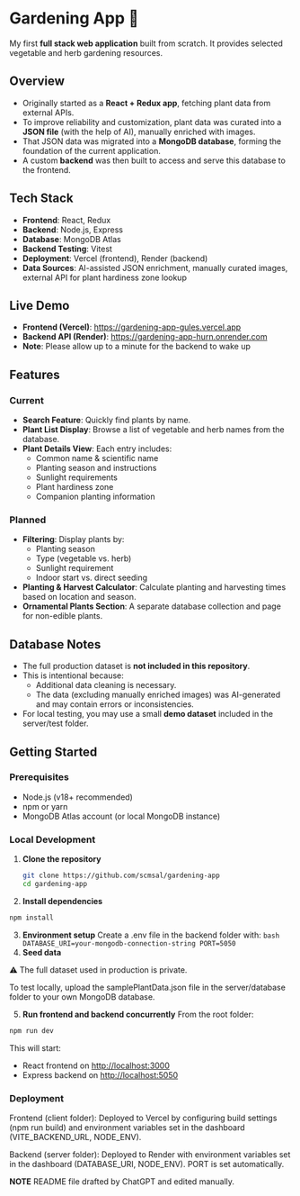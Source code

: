 # Gardening App 🌱

My first **full stack web application** built from scratch. It provides selected vegetable and herb gardening resources.

## Overview

- Originally started as a **React + Redux app**, fetching plant data from external APIs.
- To improve reliability and customization, plant data was curated into a **JSON file** (with the help of AI), manually enriched with images.
- That JSON data was migrated into a **MongoDB database**, forming the foundation of the current application.
- A custom **backend** was then built to access and serve this database to the frontend.

## Tech Stack

- **Frontend**: React, Redux
- **Backend**: Node.js, Express
- **Database**: MongoDB Atlas
- **Backend Testing**: Vitest
- **Deployment**: Vercel (frontend), Render (backend)
- **Data Sources**: AI-assisted JSON enrichment, manually curated images, external API for plant hardiness zone lookup

## Live Demo

- **Frontend (Vercel)**: https://gardening-app-gules.vercel.app
- **Backend API (Render)**: https://gardening-app-hurn.onrender.com
- **Note**: Please allow up to a minute for the backend to wake up

## Features

### Current

- **Search Feature**: Quickly find plants by name.
- **Plant List Display**: Browse a list of vegetable and herb names from the database.
- **Plant Details View**: Each entry includes:
    - Common name & scientific name
    - Planting season and instructions
    - Sunlight requirements
    - Plant hardiness zone
    - Companion planting information

### Planned

- **Filtering**: Display plants by:
    - Planting season
    - Type (vegetable vs. herb)
    - Sunlight requirement
    - Indoor start vs. direct seeding
- **Planting & Harvest Calculator**: Calculate planting and harvesting times based on location and season.
- **Ornamental Plants Section**: A separate database collection and page for non-edible plants.

## Database Notes

- The full production dataset is **not included in this repository**.
- This is intentional because:
    - Additional data cleaning is necessary.
    - The data (excluding manually enriched images) was AI-generated and may contain errors or inconsistencies.
- For local testing, you may use a small **demo dataset** included in the server/test folder.

## Getting Started

### Prerequisites

- Node.js (v18+ recommended)
- npm or yarn
- MongoDB Atlas account (or local MongoDB instance)

### Local Development

1. **Clone the repository**
    
    ```bash
    git clone https://github.com/scmsal/gardening-app
    cd gardening-app
    
    ```
    
2. **Install dependencies**
```bash
npm install
```

3. **Environment setup**
Create a .env file in the backend folder with:
``bash
DATABASE_URI=your-mongodb-connection-string
PORT=5050
``
4. **Seed data**

⚠️ The full dataset used in production is private.

To test locally, upload the samplePlantData.json file in the server/database folder to your own MongoDB database.

5. **Run frontend and backend concurrently**
From the root folder:
```bash
npm run dev
```
This will start:

- React frontend on [http://localhost:3000](http://localhost:3000/)
- Express backend on [http://localhost:5050](http://localhost:5050/)

### Deployment

Frontend (client folder): Deployed to Vercel by configuring build settings (npm run build) and environment variables set in the dashboard (VITE_BACKEND_URL, NODE_ENV).

Backend (server folder): Deployed to Render with environment variables set in the dashboard (DATABASE_URI, NODE_ENV). PORT is set automatically.

**NOTE**
README file drafted by ChatGPT and edited manually.
